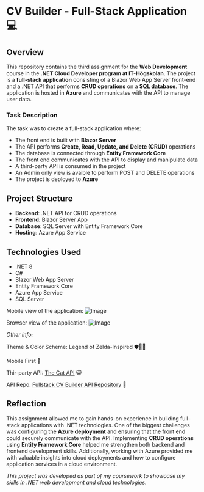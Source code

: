 # CV Builder - Full-Stack Application 💻

## Overview  
This repository contains the third assignment for the **Web Development** course in the **.NET Cloud Developer program at IT-Högskolan**. 
The project is a **full-stack application** consisting of a Blazor Web App Server front-end and a .NET API that performs **CRUD operations** on a **SQL database**. 
The application is hosted in **Azure** and communicates with the API to manage user data.

### Task Description  

The task was to create a full-stack application where:  
- The front end is built with **Blazor Server**  
- The API performs **Create, Read, Update, and Delete (CRUD)** operations  
- The database is connected through **Entity Framework Core**  
- The front end communicates with the API to display and manipulate data
- A third-party API is consumed in the project
- An Admin only view is avaible to perform POST and DELETE operations
- The project is deployed to **Azure**  

## Project Structure  
- **Backend**: .NET API for CRUD operations  
- **Frontend**: Blazor Server App  
- **Database**: SQL Server with Entity Framework Core  
- **Hosting**: Azure App Service  

## Technologies Used  
- .NET 8
- C#
- Blazor Web App Server  
- Entity Framework Core  
- Azure App Service  
- SQL Server
  
Mobile view of the application:
![Image](https://github.com/user-attachments/assets/4aaee081-61c1-4900-9400-53276480ccb1)

Browser view of the application:
![Image](https://github.com/user-attachments/assets/942b22a8-07ed-4231-b9ad-779d49fb6dec)

*Other info:*


Theme & Color Scheme: Legend of Zelda-Inspired 🛡️🏰💎


Mobile First 📱


Thir-party API: [The Cat API](https://thecatapi.com/) 😺

API Repo: [Fullstack CV Builder API Repository](https://github.com/Sah2Sah2/Lab3-WebDev_FullstackCVBuilderAPI) 📡


## Reflection  
This assignment allowed me to gain hands-on experience in building full-stack applications with .NET technologies. 
One of the biggest challenges was configuring the **Azure deployment** and ensuring that the front end could securely communicate with the API. 
Implementing **CRUD operations** using **Entity Framework Core** helped me strengthen both backend and frontend development skills. 
Additionally, working with Azure provided me with valuable insights into cloud deployments and how to configure application services in a cloud environment.

*This project was developed as part of my coursework to showcase my skills in .NET web development and cloud technologies.*
